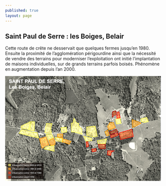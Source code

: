```yaml
---
published: true
layout: page
---
```


## Saint Paul de Serre : les Boiges, Belair


Cette route de crête ne desservait que quelques fermes jusqu’en 1980. Ensuite la proximité de l’agglomération périgourdine ainsi que la nécessité de vendre des terrains pour moderniser l’exploitation ont initié l’implantation de maisons individuelles, sur de grands terrains parfois boisés. Phénomène en augmentation depuis l’an 2000.

![](/data/images/20/histoire/20_HISTOIRE_POPUP_2.jpg)
